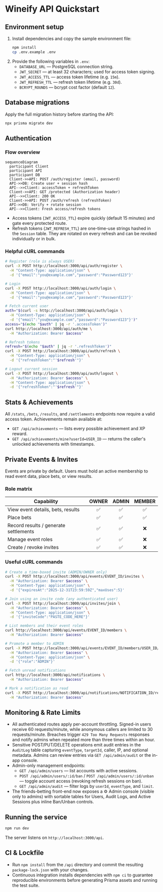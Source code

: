 # Wineify API Quickstart

## Environment setup

1. Install dependencies and copy the sample environment file:
   ```bash
   npm install
   cp .env.example .env
   ```
2. Provide the following variables in `.env`:
   - `DATABASE_URL` — PostgreSQL connection string.
   - `JWT_SECRET` — at least 32 characters; used for access token signing.
   - `JWT_ACCESS_TTL` — access token lifetime (e.g. `15m`).
   - `JWT_REFRESH_TTL` — refresh token lifetime (e.g. `30d`).
   - `BCRYPT_ROUNDS` — bcrypt cost factor (default `12`).

## Database migrations

Apply the full migration history before starting the API:

```bash
npx prisma migrate dev
```

## Authentication

### Flow overview

```mermaid
sequenceDiagram
  participant Client
  participant API
  participant DB
  Client->>API: POST /auth/register (email, password)
  API->>DB: Create user + session hash
  API-->>Client: accessToken + refreshToken
  Client->>API: GET /protected (Authorization header)
  API-->>Client: 200 OK
  Client->>API: POST /auth/refresh (refreshToken)
  API->>DB: Verify + rotate session
  API-->>Client: Fresh access/refresh tokens
```

- Access tokens (`JWT_ACCESS_TTL`) expire quickly (default 15 minutes) and gate every protected route.
- Refresh tokens (`JWT_REFRESH_TTL`) are one-time-use strings hashed in the `Session` table. They are rotated on every refresh and can be revoked individually or in bulk.

### Helpful cURL commands

```bash
# Register (role is always USER)
curl -X POST http://localhost:3000/api/auth/register \
  -H "Content-Type: application/json" \
  -d '{"email":"you@example.com","password":"Password123"}'

# Login
curl -X POST http://localhost:3000/api/auth/login \
  -H "Content-Type: application/json" \
  -d '{"email":"you@example.com","password":"Password123"}'

# Fetch current user
auth="$(curl -s http://localhost:3000/api/auth/login \
  -H "Content-Type: application/json" \
  -d '{"email":"you@example.com","password":"Password123"}')"
access="$(echo "$auth" | jq -r '.accessToken')"
curl http://localhost:3000/api/auth/me \
  -H "Authorization: Bearer $access"

# Refresh tokens
refresh="$(echo "$auth" | jq -r '.refreshToken')"
curl -X POST http://localhost:3000/api/auth/refresh \
  -H "Content-Type: application/json" \
  -d '{"refreshToken":"'$refresh'"}'

# Logout current session
curl -X POST http://localhost:3000/api/auth/logout \
  -H "Authorization: Bearer $access" \
  -H "Content-Type: application/json" \
  -d '{"refreshToken":"'$refresh'"}'
```

## Stats & Achievements

All `/stats`, `/bets`, `/results`, and `/settlements` endpoints now require a valid access token. Achievements remain available at:

- `GET /api/achievements` — lists every possible achievement and XP reward.
- `GET /api/achievements/mine?userId=USER_ID` — returns the caller's unlocked achievements with timestamps.

## Private Events & Invites

Events are private by default. Users must hold an active membership to read event data, place bets, or view results.

### Role matrix

| Capability | OWNER | ADMIN | MEMBER |
|------------|:-----:|:-----:|:------:|
| View event details, bets, results | ✅ | ✅ | ✅ |
| Place bets | ✅ | ✅ | ✅ |
| Record results / generate settlements | ✅ | ✅ | ❌ |
| Manage event roles | ✅ | ✅ | ❌ |
| Create / revoke invites | ✅ | ✅ | ❌ |

### Useful cURL commands

```bash
# Create a time-boxed invite (ADMIN/OWNER only)
curl -X POST http://localhost:3000/api/events/EVENT_ID/invites \
  -H "Authorization: Bearer $access" \
  -H "Content-Type: application/json" \
  -d '{"expiresAt":"2025-12-31T23:59:59Z","maxUses":5}'

# Join using an invite code (any authenticated user)
curl -X POST http://localhost:3000/api/invites/join \
  -H "Authorization: Bearer $access" \
  -H "Content-Type: application/json" \
  -d '{"inviteCode":"PASTE_CODE_HERE"}'

# List members and their event roles
curl http://localhost:3000/api/events/EVENT_ID/members \
  -H "Authorization: Bearer $access"

# Promote a member to ADMIN
curl -X POST http://localhost:3000/api/events/EVENT_ID/members/USER_ID/role \
  -H "Authorization: Bearer $access" \
  -H "Content-Type: application/json" \
  -d '{"role":"ADMIN"}'

# Fetch unread notifications
curl http://localhost:3000/api/notifications \
  -H "Authorization: Bearer $access"

# Mark a notification as read
curl -X POST http://localhost:3000/api/notifications/NOTIFICATION_ID/read \
  -H "Authorization: Bearer $access"
```

## Monitoring & Rate Limits

- All authenticated routes apply per-account throttling. Signed-in users receive 60 requests/minute, while anonymous callers are
  limited to 30 requests/minute. Breaches trigger `429 Too Many Requests` responses and notify admins when repeated more than
  three times within an hour.
- Sensitive POST/PUT/DELETE operations emit audit entries in the `AuditLog` table capturing `eventType`, `targetId`, caller, IP,
  and optional metadata. Admins can review entries via `GET /api/admin/audit` or the in-app console.
- Admin-only management endpoints:
  - `GET /api/admin/users` — list accounts with active sessions.
  - `POST /api/admin/users/:id/ban` / `POST /api/admin/users/:id/unban` — toggle account access (revoking refresh sessions on ban).
  - `GET /api/admin/audit` — filter logs by `userId`, `eventType`, and `limit`.
- The friends-betting front-end now exposes a ⚙️ Admin console (visible only to admins) with sortable tables for Users, Audit Logs,
  and Active Sessions plus inline Ban/Unban controls.

## Running the service

```bash
npm run dev
```

The server listens on `http://localhost:3000/api`.

## CI & Lockfile

- Run `npm install` from the `/api` directory and commit the resulting `package-lock.json` with your changes.
- Continuous integration installs dependencies with `npm ci` to guarantee reproducible environments before generating Prisma assets and running the test suite.
